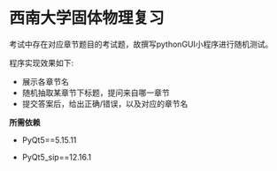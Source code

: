 # 西南大学固体物理复习

考试中存在对应章节题目的考试题，故撰写pythonGUI小程序进行随机测试。

程序实现效果如下:
- 展示各章节名
- 随机抽取某章节下标题，提问来自哪一章节
- 提交答案后，给出正确/错误，以及对应的章节名

**所需依赖**

- PyQt5==5.15.11

- PyQt5_sip==12.16.1
